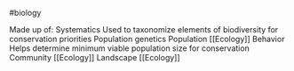 #biology 

Made up of:
	Systematics
		Used to taxonomize elements of biodiversity for conservation priorities
	Population genetics
	Population [[Ecology]]
	Behavior
		Helps determine minimum viable population size for conservation
	Community [[Ecology]]
	Landscape [[Ecology]]